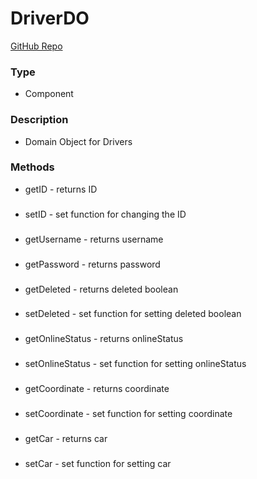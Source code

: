 # DriverDO  
[GitHub Repo](https://github.com/derek-sweetman/springbootapp/tree/master/src/main/java/com/myapp)  
### Type  
- Component  
### Description  
- Domain Object for Drivers  
### Methods  
- getID - returns ID  
###   
- setID - set function for changing the ID  
###   
- getUsername - returns username  
###   
- getPassword - returns password  
###   
- getDeleted - returns deleted boolean  
###   
- setDeleted - set function for setting deleted boolean  
###   
- getOnlineStatus - returns onlineStatus  
###   
- setOnlineStatus - set function for setting onlineStatus  
###   
- getCoordinate - returns coordinate  
###   
- setCoordinate - set function for setting coordinate  
###   
- getCar - returns car  
###   
- setCar - set function for setting car  
